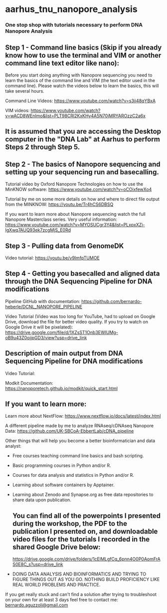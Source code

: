 #
# aarhus_tnu_nanopore_analysis

### One stop shop with tutorials necessary to perform DNA Nanopore Analysis

##
## Step 1 - Command line basics (Skip if you already know how to use the terminal and VIM or another command line text editor like nano): 


Before you start doing anything with Nanopore sequencing you need to learn the basics of the command line and
VIM (the text editor used in the command line). Please watch the videos below to learn the basics, this will
take several hours.

Command Line Videos: https://www.youtube.com/watch?v=s3ii48qYBxA

VIM videos: https://www.youtube.com/watch?v=wACD8WEnImo&list=PLT98CRl2KxKHy4A5N70jMRYAROzzC2a6x


##
## It is assumed that you are accessing the Desktop computer in the "DNA Lab" at Aarhus to perform Steps 2 through Step 5.



## Step 2 - The basics of Nanopore sequencing and setting up your sequencing run and basecalling.

Tutorial video by Oxford Nanopore Technologies on how to use the MinKNOW software: https://www.youtube.com/watch?v=oCOixfewXo4

Tutorial by me on some more details on how and where to direct file output from the MINKNOW: https://youtu.be/Tr4hCS6DBSQ

If you want to learn more about Nanopore sequencing watch the full Nanopore Masterclass series. Very useful information: https://www.youtube.com/watch?v=MYOSUCgr3Y4&list=PLxpxXZj-IgXwq7AUQ93ek7zcgMjS_E0Rd

##
## Step 3 - Pulling data from GenomeDK

Video tutorial: https://youtu.be/v9ImfpTUMOE

##
## Step 4 - Getting you basecalled and aligned data through the DNA Sequencing Pipeline for DNA modifications

Pipeline GitHub with documentation: https://github.com/bernardo-heberle/DCNL_NANOPORE_PIPELINE

Video Tutorial (Video was too long for YouTube, had to upload on Google Drive, download the file for better video quality. If you try to watch on Google Drive it will be pixelated): https://drive.google.com/file/d/1XZsST1Onb3EWIUMg-oB9u43Z0oijpGD3/view?usp=drive_link



##
## Description of main output from DNA Sequencing Pipeline for DNA modifications

Video Tutorial: 

Modkit Documentation: https://nanoporetech.github.io/modkit/quick_start.html

##
## If you want to learn more:

Learn more about NextFlow: https://www.nextflow.io/docs/latest/index.html

A different pipeline made by me to analyze RNAseq/cDNAseq Nanopore Data: https://github.com/UK-SBCoA-EbbertLab/cDNA_pipeline

Other things that will help you become a better bioinformatician and data analyst:

- Free courses teaching command line basics and bash scripting.
- Basic programming courses in Python and/or R.
- Courses for data analysis and statistics in Python and/or R.
- Learning about software containers by Apptainer.
- Learning about Zenodo and Synapse.org as free data repositories to share data upon publication.

  ##
  ## You can find all of the powerpoints I presented during the workshop, the PDF to the publication I presented on, and downloadable video files for the tutorials I recorded in the shared Google Drive below:

  https://drive.google.com/drive/folders/1cElMLgfCq_6pnn4O0P0AomFrAS0E8C_s?usp=drive_link
- DOING DATA ANALYSIS AND BIOINFORMATICS AND TRYING TO FIGURE THINGS OUT AS YOU GO. NOTHING BUILD PROFICIENCY LIKE REAL WORLD PROBLEMS AND PRACTICE.


If you get really stuck and can't find a solution after trying to troubleshoot on your own for at least 3 days feel free to contact me: bernardo.aguzzoli@gmail.com
